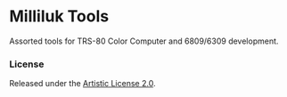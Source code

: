 # Milliluk Tools

Assorted tools for TRS-80 Color Computer and 6809/6309 development.

### License

Released under the [Artistic License 2.0](https://opensource.org/licenses/Artistic-2.0).

